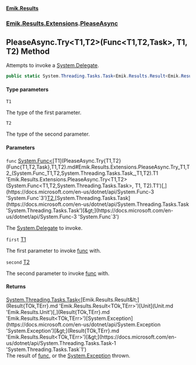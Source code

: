 #### [Emik.Results](index.md 'index')
### [Emik.Results.Extensions](Emik.Results.Extensions.md 'Emik.Results.Extensions').[PleaseAsync](PleaseAsync.md 'Emik.Results.Extensions.PleaseAsync')

## PleaseAsync.Try<T1,T2>(Func<T1,T2,Task>, T1, T2) Method

Attempts to invoke a [System.Delegate](https://docs.microsoft.com/en-us/dotnet/api/System.Delegate 'System.Delegate').

```csharp
public static System.Threading.Tasks.Task<Emik.Results.Result<Emik.Results.Unit,System.Exception>> Try<T1,T2>(System.Func<T1,T2,System.Threading.Tasks.Task> func, T1 first, T2 second);
```
#### Type parameters

<a name='Emik.Results.Extensions.PleaseAsync.Try_T1,T2_(System.Func_T1,T2,System.Threading.Tasks.Task_,T1,T2).T1'></a>

`T1`

The type of the first parameter.

<a name='Emik.Results.Extensions.PleaseAsync.Try_T1,T2_(System.Func_T1,T2,System.Threading.Tasks.Task_,T1,T2).T2'></a>

`T2`

The type of the second parameter.
#### Parameters

<a name='Emik.Results.Extensions.PleaseAsync.Try_T1,T2_(System.Func_T1,T2,System.Threading.Tasks.Task_,T1,T2).func'></a>

`func` [System.Func&lt;](https://docs.microsoft.com/en-us/dotnet/api/System.Func-3 'System.Func`3')[T1](PleaseAsync.Try{T1,T2}(Func{T1,T2,Task},T1,T2).md#Emik.Results.Extensions.PleaseAsync.Try_T1,T2_(System.Func_T1,T2,System.Threading.Tasks.Task_,T1,T2).T1 'Emik.Results.Extensions.PleaseAsync.Try<T1,T2>(System.Func<T1,T2,System.Threading.Tasks.Task>, T1, T2).T1')[,](https://docs.microsoft.com/en-us/dotnet/api/System.Func-3 'System.Func`3')[T2](PleaseAsync.Try{T1,T2}(Func{T1,T2,Task},T1,T2).md#Emik.Results.Extensions.PleaseAsync.Try_T1,T2_(System.Func_T1,T2,System.Threading.Tasks.Task_,T1,T2).T2 'Emik.Results.Extensions.PleaseAsync.Try<T1,T2>(System.Func<T1,T2,System.Threading.Tasks.Task>, T1, T2).T2')[,](https://docs.microsoft.com/en-us/dotnet/api/System.Func-3 'System.Func`3')[System.Threading.Tasks.Task](https://docs.microsoft.com/en-us/dotnet/api/System.Threading.Tasks.Task 'System.Threading.Tasks.Task')[&gt;](https://docs.microsoft.com/en-us/dotnet/api/System.Func-3 'System.Func`3')

The [System.Delegate](https://docs.microsoft.com/en-us/dotnet/api/System.Delegate 'System.Delegate') to invoke.

<a name='Emik.Results.Extensions.PleaseAsync.Try_T1,T2_(System.Func_T1,T2,System.Threading.Tasks.Task_,T1,T2).first'></a>

`first` [T1](PleaseAsync.Try{T1,T2}(Func{T1,T2,Task},T1,T2).md#Emik.Results.Extensions.PleaseAsync.Try_T1,T2_(System.Func_T1,T2,System.Threading.Tasks.Task_,T1,T2).T1 'Emik.Results.Extensions.PleaseAsync.Try<T1,T2>(System.Func<T1,T2,System.Threading.Tasks.Task>, T1, T2).T1')

The first parameter to invoke [func](PleaseAsync.Try{T1,T2}(Func{T1,T2,Task},T1,T2).md#Emik.Results.Extensions.PleaseAsync.Try_T1,T2_(System.Func_T1,T2,System.Threading.Tasks.Task_,T1,T2).func 'Emik.Results.Extensions.PleaseAsync.Try<T1,T2>(System.Func<T1,T2,System.Threading.Tasks.Task>, T1, T2).func') with.

<a name='Emik.Results.Extensions.PleaseAsync.Try_T1,T2_(System.Func_T1,T2,System.Threading.Tasks.Task_,T1,T2).second'></a>

`second` [T2](PleaseAsync.Try{T1,T2}(Func{T1,T2,Task},T1,T2).md#Emik.Results.Extensions.PleaseAsync.Try_T1,T2_(System.Func_T1,T2,System.Threading.Tasks.Task_,T1,T2).T2 'Emik.Results.Extensions.PleaseAsync.Try<T1,T2>(System.Func<T1,T2,System.Threading.Tasks.Task>, T1, T2).T2')

The second parameter to invoke [func](PleaseAsync.Try{T1,T2}(Func{T1,T2,Task},T1,T2).md#Emik.Results.Extensions.PleaseAsync.Try_T1,T2_(System.Func_T1,T2,System.Threading.Tasks.Task_,T1,T2).func 'Emik.Results.Extensions.PleaseAsync.Try<T1,T2>(System.Func<T1,T2,System.Threading.Tasks.Task>, T1, T2).func') with.

#### Returns
[System.Threading.Tasks.Task&lt;](https://docs.microsoft.com/en-us/dotnet/api/System.Threading.Tasks.Task-1 'System.Threading.Tasks.Task`1')[Emik.Results.Result&lt;](Result{TOk,TErr}.md 'Emik.Results.Result<TOk,TErr>')[Unit](Unit.md 'Emik.Results.Unit')[,](Result{TOk,TErr}.md 'Emik.Results.Result<TOk,TErr>')[System.Exception](https://docs.microsoft.com/en-us/dotnet/api/System.Exception 'System.Exception')[&gt;](Result{TOk,TErr}.md 'Emik.Results.Result<TOk,TErr>')[&gt;](https://docs.microsoft.com/en-us/dotnet/api/System.Threading.Tasks.Task-1 'System.Threading.Tasks.Task`1')  
The result of [func](PleaseAsync.Try{T1,T2}(Func{T1,T2,Task},T1,T2).md#Emik.Results.Extensions.PleaseAsync.Try_T1,T2_(System.Func_T1,T2,System.Threading.Tasks.Task_,T1,T2).func 'Emik.Results.Extensions.PleaseAsync.Try<T1,T2>(System.Func<T1,T2,System.Threading.Tasks.Task>, T1, T2).func'), or the [System.Exception](https://docs.microsoft.com/en-us/dotnet/api/System.Exception 'System.Exception') thrown.
